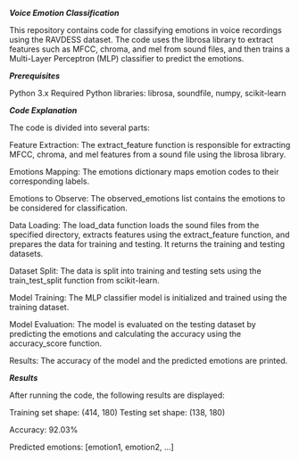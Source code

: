 _**Voice Emotion Classification**_

This repository contains code for classifying emotions in voice recordings using the RAVDESS dataset. The code uses the librosa library to extract features such as MFCC, chroma, and mel from sound files, and then trains a Multi-Layer Perceptron (MLP) classifier to predict the emotions.

_**Prerequisites**_

Python 3.x
Required Python libraries: librosa, soundfile, numpy, scikit-learn

_**Code Explanation**_

The code is divided into several parts:

Feature Extraction: The extract_feature function is responsible for extracting MFCC, chroma, and mel features from a sound file using the librosa library.

Emotions Mapping: The emotions dictionary maps emotion codes to their corresponding labels.

Emotions to Observe: The observed_emotions list contains the emotions to be considered for classification.

Data Loading: The load_data function loads the sound files from the specified directory, extracts features using the extract_feature function, and prepares the data for training and testing. It returns the training and testing datasets.

Dataset Split: The data is split into training and testing sets using the train_test_split function from scikit-learn.

Model Training: The MLP classifier model is initialized and trained using the training dataset.

Model Evaluation: The model is evaluated on the testing dataset by predicting the emotions and calculating the accuracy using the accuracy_score function.

Results: The accuracy of the model and the predicted emotions are printed.

_**Results**_

After running the code, the following results are displayed:

Training set shape: (414, 180)
Testing set shape: (138, 180)

Accuracy: 92.03%

Predicted emotions: [emotion1, emotion2, ...]

